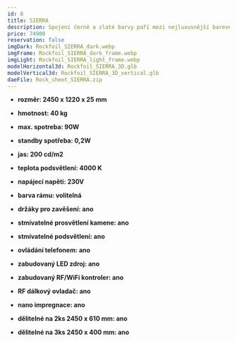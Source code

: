 ```yaml
---
id: 8
title: SIERRA
description: Spojení černé a zlaté barvy paří mezi nejluxusnější barevné kombinace. Svítící kamenná deska SIERRA, vám tyto barvy rozzáří ve Vašem interiéru.
price: 74900
reservation: false
imgDark: Rockfoil_SIERRA_dark.webp
imgFrame: Rockfoil_SIERRA_dark_frame.webp
imgLight: Rockfoil_SIERRA_light_frame.webp
modelHorizontal3d: Rockfoil_SIERRA_3D.glb
modelVertical3d: Rockfoil_SIERRA_3D_vertical.glb
daeFile: Rock_sheet_SIERRA.zip
---
```

- **rozměr: 2450 x 1220 x 25 mm**
- **hmotnost: 40 kg**
- **max. spotreba: 90W**
- **standby spotřeba: 0,2W**
- **jas: 200 cd/m2**
- **teplota podsvětlení: 4000 K**
- **napájecí napěti: 230V**
- **barva rámu: volitelná**

- **držáky pro zavěšení: ano**
- **stmívatelné prosvětlení kamene: ano**
- **stmívatelné podsvětlení: ano**
- **ovládání telefonem: ano**
- **zabudovaný LED zdroj: ano**
- **zabudovaný RF/WiFi kontroler: ano**
- **RF dálkový ovladač: ano**
- **nano impregnace: ano**
- **dělitelné na 2ks 2450 x 610 mm: ano**
- **dělitelné na 3ks 2450 x 400 mm: ano**